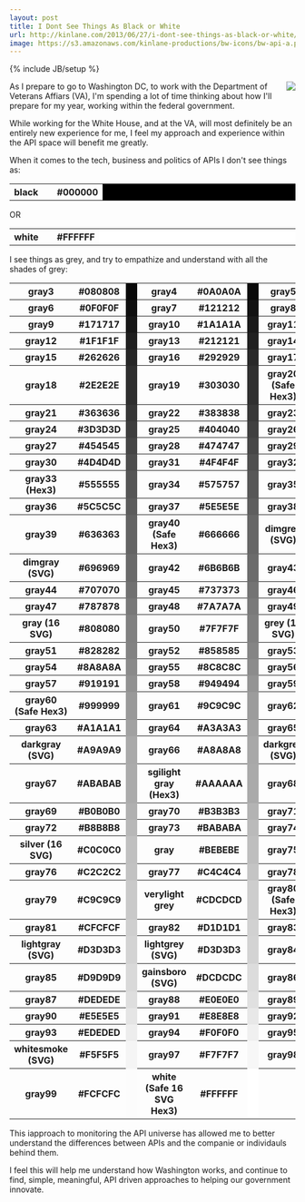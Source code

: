 ```yaml
---
layout: post
title: I Dont See Things As Black or White
url: http://kinlane.com/2013/06/27/i-dont-see-things-as-black-or-white/
image: https://s3.amazonaws.com/kinlane-productions/bw-icons/bw-api-a.png
---
```

{% include JB/setup %}
<p><img src="https://s3.amazonaws.com/kinlane-productions/pif/pif-smaller.jpg"  align="right" /></p>
<p>As I prepare to go to Washington DC, to work with the Department of Veterans Affiars (VA), I'm spending a lot of time thinking about how I'll prepare for my year, working within the federal government. &nbsp;</p>
<p>While working for the White House, and at the VA, will most definitely be an entirely new experience for me, I feel my approach and experience within the API space will benefit me greatly.&nbsp;</p>
<p>When it comes to the tech, business and politics of APIs I don't see things as:</p>
<table>

<tr>
<th style="text-align: left;" width="15%">black</th><th width="5%">#000000</th>
<td bgcolor="#000000">&nbsp;</td>
</tr>

</table>
<p>OR</p>
<table class="c">

<tr>
<th style="text-align: left;" width="15%">white</th><th width="5%">#FFFFFF</th>
<td bgcolor="#FFFFFF">&nbsp;</td>
</tr>

</table>
<p>I see things as grey, and try to empathize and understand with all the shades of grey:</p>
<table class="c">

<tr>
<th>gray3</th><th>#080808</th>
<td bgcolor="#080808">&nbsp;</td>
<th>gray4</th><th>#0A0A0A</th>
<td bgcolor="#0A0A0A">&nbsp;</td>
<th>gray5</th><th>#0D0D0D</th>
<td bgcolor="#0D0D0D">&nbsp;</td>
</tr>
<tr>
<th>gray6</th><th>#0F0F0F</th>
<td bgcolor="#0F0F0F">&nbsp;</td>
<th>gray7</th><th>#121212</th>
<td bgcolor="#121212">&nbsp;</td>
<th>gray8</th><th>#141414</th>
<td bgcolor="#141414">&nbsp;</td>
</tr>
<tr>
<th>gray9</th><th>#171717</th>
<td bgcolor="#171717">&nbsp;</td>
<th>gray10</th><th>#1A1A1A</th>
<td bgcolor="#1A1A1A">&nbsp;</td>
<th>gray11</th><th>#1C1C1C</th>
<td bgcolor="#1C1C1C">&nbsp;</td>
</tr>
<tr>
<th>gray12</th><th>#1F1F1F</th>
<td bgcolor="#1F1F1F">&nbsp;</td>
<th>gray13</th><th>#212121</th>
<td bgcolor="#212121">&nbsp;</td>
<th>gray14</th><th>#242424</th>
<td bgcolor="#242424">&nbsp;</td>
</tr>
<tr>
<th>gray15</th><th>#262626</th>
<td bgcolor="#262626">&nbsp;</td>
<th>gray16</th><th>#292929</th>
<td bgcolor="#292929">&nbsp;</td>
<th>gray17</th><th>#2B2B2B</th>
<td bgcolor="#2B2B2B">&nbsp;</td>
</tr>
<tr>
<th>gray18</th><th>#2E2E2E</th>
<td bgcolor="#2E2E2E">&nbsp;</td>
<th>gray19</th><th>#303030</th>
<td bgcolor="#303030">&nbsp;</td>
<th>gray20 (Safe Hex3)</th><th>#333333</th>
<td bgcolor="#333333">&nbsp;</td>
</tr>
<tr>
<th>gray21</th><th>#363636</th>
<td bgcolor="#363636">&nbsp;</td>
<th>gray22</th><th>#383838</th>
<td bgcolor="#383838">&nbsp;</td>
<th>gray23</th><th>#3B3B3B</th>
<td bgcolor="#3B3B3B">&nbsp;</td>
</tr>
<tr>
<th>gray24</th><th>#3D3D3D</th>
<td bgcolor="#3D3D3D">&nbsp;</td>
<th>gray25</th><th>#404040</th>
<td bgcolor="#404040">&nbsp;</td>
<th>gray26</th><th>#424242</th>
<td bgcolor="#424242">&nbsp;</td>
</tr>
<tr>
<th>gray27</th><th>#454545</th>
<td bgcolor="#454545">&nbsp;</td>
<th>gray28</th><th>#474747</th>
<td bgcolor="#474747">&nbsp;</td>
<th>gray29</th><th>#4A4A4A</th>
<td bgcolor="#4A4A4A">&nbsp;</td>
</tr>
<tr>
<th>gray30</th><th>#4D4D4D</th>
<td bgcolor="#4D4D4D">&nbsp;</td>
<th>gray31</th><th>#4F4F4F</th>
<td bgcolor="#4F4F4F">&nbsp;</td>
<th>gray32</th><th>#525252</th>
<td bgcolor="#525252">&nbsp;</td>
</tr>
<tr>
<th>gray33 (Hex3)</th><th>#555555</th>
<td bgcolor="#555555">&nbsp;</td>
<th>gray34</th><th>#575757</th>
<td bgcolor="#575757">&nbsp;</td>
<th>gray35</th><th>#595959</th>
<td bgcolor="#595959">&nbsp;</td>
</tr>
<tr>
<th>gray36</th><th>#5C5C5C</th>
<td bgcolor="#5C5C5C">&nbsp;</td>
<th>gray37</th><th>#5E5E5E</th>
<td bgcolor="#5E5E5E">&nbsp;</td>
<th>gray38</th><th>#616161</th>
<td bgcolor="#616161">&nbsp;</td>
</tr>
<tr>
<th>gray39</th><th>#636363</th>
<td bgcolor="#636363">&nbsp;</td>
<th>gray40 (Safe Hex3)</th><th>#666666</th>
<td bgcolor="#666666">&nbsp;</td>
<th>dimgrey (SVG)</th><th>#696969</th>
<td bgcolor="#696969">&nbsp;</td>
</tr>
<tr>
<th>dimgray (SVG)</th><th>#696969</th>
<td bgcolor="#696969">&nbsp;</td>
<th>gray42</th><th>#6B6B6B</th>
<td bgcolor="#6B6B6B">&nbsp;</td>
<th>gray43</th><th>#6E6E6E</th>
<td bgcolor="#6E6E6E">&nbsp;</td>
</tr>
<tr>
<th>gray44</th><th>#707070</th>
<td bgcolor="#707070">&nbsp;</td>
<th>gray45</th><th>#737373</th>
<td bgcolor="#737373">&nbsp;</td>
<th>gray46</th><th>#757575</th>
<td bgcolor="#757575">&nbsp;</td>
</tr>
<tr>
<th>gray47</th><th>#787878</th>
<td bgcolor="#787878">&nbsp;</td>
<th>gray48</th><th>#7A7A7A</th>
<td bgcolor="#7A7A7A">&nbsp;</td>
<th>gray49</th><th>#7D7D7D</th>
<td bgcolor="#7D7D7D">&nbsp;</td>
</tr>
<tr>
<th>gray (16 SVG)</th><th>#808080</th>
<td bgcolor="#808080">&nbsp;</td>
<th>gray50</th><th>#7F7F7F</th>
<td bgcolor="#7F7F7F">&nbsp;</td>
<th>grey (16 SVG)</th><th>#808080</th>
<td bgcolor="#808080">&nbsp;</td>
</tr>
<tr>
<th>gray51</th><th>#828282</th>
<td bgcolor="#828282">&nbsp;</td>
<th>gray52</th><th>#858585</th>
<td bgcolor="#858585">&nbsp;</td>
<th>gray53</th><th>#878787</th>
<td bgcolor="#878787">&nbsp;</td>
</tr>
<tr>
<th>gray54</th><th>#8A8A8A</th>
<td bgcolor="#8A8A8A">&nbsp;</td>
<th>gray55</th><th>#8C8C8C</th>
<td bgcolor="#8C8C8C">&nbsp;</td>
<th>gray56</th><th>#8F8F8F</th>
<td bgcolor="#8F8F8F">&nbsp;</td>
</tr>
<tr>
<th>gray57</th><th>#919191</th>
<td bgcolor="#919191">&nbsp;</td>
<th>gray58</th><th>#949494</th>
<td bgcolor="#949494">&nbsp;</td>
<th>gray59</th><th>#969696</th>
<td bgcolor="#969696">&nbsp;</td>
</tr>
<tr>
<th>gray60 (Safe Hex3)</th><th>#999999</th>
<td bgcolor="#999999">&nbsp;</td>
<th>gray61</th><th>#9C9C9C</th>
<td bgcolor="#9C9C9C">&nbsp;</td>
<th>gray62</th><th>#9E9E9E</th>
<td bgcolor="#9E9E9E">&nbsp;</td>
</tr>
<tr>
<th>gray63</th><th>#A1A1A1</th>
<td bgcolor="#A1A1A1">&nbsp;</td>
<th>gray64</th><th>#A3A3A3</th>
<td bgcolor="#A3A3A3">&nbsp;</td>
<th>gray65</th><th>#A6A6A6</th>
<td bgcolor="#A6A6A6">&nbsp;</td>
</tr>
<tr>
<th>darkgray (SVG)</th><th>#A9A9A9</th>
<td bgcolor="#A9A9A9">&nbsp;</td>
<th>gray66</th><th>#A8A8A8</th>
<td bgcolor="#A8A8A8">&nbsp;</td>
<th>darkgrey (SVG)</th><th>#A9A9A9</th>
<td bgcolor="#A9A9A9">&nbsp;</td>
</tr>
<tr>
<th>gray67</th><th>#ABABAB</th>
<td bgcolor="#ABABAB">&nbsp;</td>
<th>sgilight gray (Hex3)</th><th>#AAAAAA</th>
<td bgcolor="#AAAAAA">&nbsp;</td>
<th>gray68</th><th>#ADADAD</th>
<td bgcolor="#ADADAD">&nbsp;</td>
</tr>
<tr>
<th>gray69</th><th>#B0B0B0</th>
<td bgcolor="#B0B0B0">&nbsp;</td>
<th>gray70</th><th>#B3B3B3</th>
<td bgcolor="#B3B3B3">&nbsp;</td>
<th>gray71</th><th>#B5B5B5</th>
<td bgcolor="#B5B5B5">&nbsp;</td>
</tr>
<tr>
<th>gray72</th><th>#B8B8B8</th>
<td bgcolor="#B8B8B8">&nbsp;</td>
<th>gray73</th><th>#BABABA</th>
<td bgcolor="#BABABA">&nbsp;</td>
<th>gray74</th><th>#BDBDBD</th>
<td bgcolor="#BDBDBD">&nbsp;</td>
</tr>
<tr>
<th>silver (16 SVG)</th><th>#C0C0C0</th>
<td bgcolor="#C0C0C0">&nbsp;</td>
<th>gray</th><th>#BEBEBE</th>
<td bgcolor="#BEBEBE">&nbsp;</td>
<th>gray75</th><th>#BFBFBF</th>
<td bgcolor="#BFBFBF">&nbsp;</td>
</tr>
<tr>
<th>gray76</th><th>#C2C2C2</th>
<td bgcolor="#C2C2C2">&nbsp;</td>
<th>gray77</th><th>#C4C4C4</th>
<td bgcolor="#C4C4C4">&nbsp;</td>
<th>gray78</th><th>#C7C7C7</th>
<td bgcolor="#C7C7C7">&nbsp;</td>
</tr>
<tr>
<th>gray79</th><th>#C9C9C9</th>
<td bgcolor="#C9C9C9">&nbsp;</td>
<th>verylight grey</th><th>#CDCDCD</th>
<td bgcolor="#CDCDCD">&nbsp;</td>
<th>gray80 (Safe Hex3)</th><th>#CCCCCC</th>
<td bgcolor="#CCCCCC">&nbsp;</td>
</tr>
<tr>
<th>gray81</th><th>#CFCFCF</th>
<td bgcolor="#CFCFCF">&nbsp;</td>
<th>gray82</th><th>#D1D1D1</th>
<td bgcolor="#D1D1D1">&nbsp;</td>
<th>gray83</th><th>#D4D4D4</th>
<td bgcolor="#D4D4D4">&nbsp;</td>
</tr>
<tr>
<th>lightgray (SVG)</th><th>#D3D3D3</th>
<td bgcolor="#D3D3D3">&nbsp;</td>
<th>lightgrey (SVG)</th><th>#D3D3D3</th>
<td bgcolor="#D3D3D3">&nbsp;</td>
<th>gray84</th><th>#D6D6D6</th>
<td bgcolor="#D6D6D6">&nbsp;</td>
</tr>
<tr>
<th>gray85</th><th>#D9D9D9</th>
<td bgcolor="#D9D9D9">&nbsp;</td>
<th>gainsboro (SVG)</th><th>#DCDCDC</th>
<td bgcolor="#DCDCDC">&nbsp;</td>
<th>gray86</th><th>#DBDBDB</th>
<td bgcolor="#DBDBDB">&nbsp;</td>
</tr>
<tr>
<th>gray87</th><th>#DEDEDE</th>
<td bgcolor="#DEDEDE">&nbsp;</td>
<th>gray88</th><th>#E0E0E0</th>
<td bgcolor="#E0E0E0">&nbsp;</td>
<th>gray89</th><th>#E3E3E3</th>
<td bgcolor="#E3E3E3">&nbsp;</td>
</tr>
<tr>
<th>gray90</th><th>#E5E5E5</th>
<td bgcolor="#E5E5E5">&nbsp;</td>
<th>gray91</th><th>#E8E8E8</th>
<td bgcolor="#E8E8E8">&nbsp;</td>
<th>gray92</th><th>#EBEBEB</th>
<td bgcolor="#EBEBEB">&nbsp;</td>
</tr>
<tr>
<th>gray93</th><th>#EDEDED</th>
<td bgcolor="#EDEDED">&nbsp;</td>
<th>gray94</th><th>#F0F0F0</th>
<td bgcolor="#F0F0F0">&nbsp;</td>
<th>gray95</th><th>#F2F2F2</th>
<td bgcolor="#F2F2F2">&nbsp;</td>
</tr>
<tr>
<th>whitesmoke (SVG)</th><th>#F5F5F5</th>
<td bgcolor="#F5F5F5">&nbsp;</td>
<th>gray97</th><th>#F7F7F7</th>
<td bgcolor="#F7F7F7">&nbsp;</td>
<th>gray98</th><th>#FAFAFA</th>
<td bgcolor="#FAFAFA">&nbsp;</td>
</tr>
<tr>
<th>gray99</th><th>#FCFCFC</th>
<td bgcolor="#FCFCFC">&nbsp;</td>
<th>white (Safe 16 SVG Hex3)</th><th>#FFFFFF</th>
<td bgcolor="#FFFFFF">&nbsp;</td>
<th>&nbsp;</th><th>&nbsp;</th>
</tr>

</table>
<p>This iapproach to monitoring the API universe has allowed me to better understand the differences between APIs and the companie or individauls behind them. &nbsp;</p>
<p>I feel this will help me understand how Washington works, and continue to find, simple, meaningful, API driven approaches to helping our government innovate.</p>